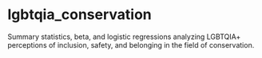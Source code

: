 # lgbtqia_conservation
Summary statistics, beta, and logistic regressions analyzing LGBTQIA+ perceptions of inclusion, safety, and belonging in the field of conservation.
